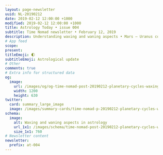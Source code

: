```yaml
---
layout: page-newsletter
uuid: NL-20190212
date: 2019-02-12 12:00:00 +1000
modified: 2019-02-12 12:00:00 +1000
title: Astrology Today • issue 004
subtitle: Time Nomad newsletter • February 12, 2019
description: Understanding waxing and waning aspects • Mars – Uranus conjunction • Procyon, the star… read our regular astrological knowledge stories and news updates.
# App feed
scope: 
present: 
titleEmoji: 🌓
subtitleEmoji: Astrological update
# Other
comments: true
# Extra info for structured data
og:
  image:
    url: /images/og/og-time-nomad-post-20190212-planetary-cycles-waxing-waning-aspects-part-one.jpg
    width: 1200
    height: 630
twitter:
  card: summary_large_image
  image: /images/summary-cards/time-nomad-p-20190212-planetary-cycles-waxing-waning-aspects-part-one.jpg
schema:
  image:
    alt: Waxing and waning aspects in astrology
    url_1x1: /images/schema/time-nomad-post-20190212-planetary-cycles-waxing-waning-aspects-part-one-1x1.jpg
    size_1x1: 760
# Newsletter content
newsletter:
  prefix: at-004
---
```


